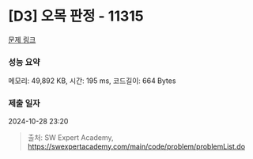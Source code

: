 # [D3] 오목 판정 - 11315 

[문제 링크](https://swexpertacademy.com/main/code/problem/problemDetail.do?contestProbId=AXaSUPYqPYMDFASQ) 

### 성능 요약

메모리: 49,892 KB, 시간: 195 ms, 코드길이: 664 Bytes

### 제출 일자

2024-10-28 23:20



> 출처: SW Expert Academy, https://swexpertacademy.com/main/code/problem/problemList.do